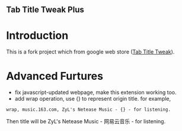 Tab Title Tweak Plus
---

# Introduction

This is a fork project which from google web store ([Tab Title Tweak](https://chrome.google.com/webstore/detail/tab-title-tweaker/ofmanndkbkkcjolgenmgioploikhkcaa)).

# Advanced Furtures

+ fix javascript-updated webpage, make this extension working too.
+ add wrap operation, use {} to represent origin title. for example, 
```
wrap, music.163.com, ZyL's Netease Music - {} - for listening.
```
Then title will be  ZyL's Netease Music - 网易云音乐 - for listening.


